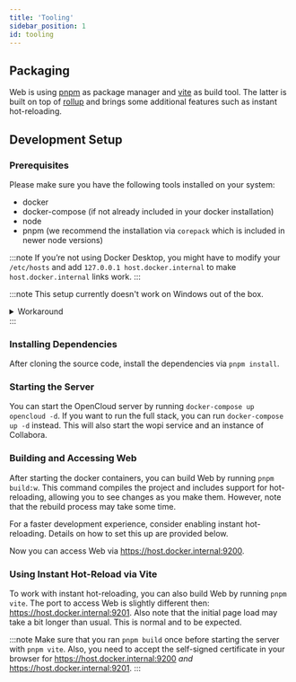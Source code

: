 ```yaml
---
title: 'Tooling'
sidebar_position: 1
id: tooling
---
```


## Packaging

Web is using [pnpm](https://pnpm.io/) as package manager and [vite](https://vitejs.dev/) as build tool. The latter is built on top of [rollup](https://rollupjs.org/) and brings some additional features such as instant hot-reloading.

## Development Setup

### Prerequisites

Please make sure you have the following tools installed on your system:

- docker
- docker-compose (if not already included in your docker installation)
- node
- pnpm (we recommend the installation via `corepack` which is included in newer node versions)

:::note
If you’re not using Docker Desktop, you might have to modify your `/etc/hosts` and add `127.0.0.1 host.docker.internal` to make `host.docker.internal` links work.
:::

:::note
This setup currently doesn't work on Windows out of the box.

<details>
  <summary>Workaround</summary>
  
  One of our contributors has opened a PR to a dependency that prevents us from successfully bundling the frontend.
  Feel free to check out [their changes](https://github.com/egoist/rollup-plugin-postcss/pull/384) and build them locally if you absolutely want to work on Windows.
</details>
:::

### Installing Dependencies

After cloning the source code, install the dependencies via `pnpm install`.

### Starting the Server

You can start the OpenCloud server by running `docker-compose up opencloud -d`. If you want to run the full stack, you can run `docker-compose up -d` instead. This will also start the wopi service and an instance of Collabora.

### Building and Accessing Web

After starting the docker containers, you can build Web by running `pnpm build:w`. This command compiles the project and includes support for hot-reloading, allowing you to see changes as you make them. However, note that the rebuild process may take some time.

For a faster development experience, consider enabling instant hot-reloading. Details on how to set this up are provided below.

Now you can access Web via https://host.docker.internal:9200.

### Using Instant Hot-Reload via Vite

To work with instant hot-reloading, you can also build Web by running `pnpm vite`. The port to access Web is slightly different then: https://host.docker.internal:9201. Also note that the initial page load may take a bit longer than usual. This is normal and to be expected.

:::note
Make sure that you ran `pnpm build` once before starting the server with `pnpm vite`. Also, you need to accept the self-signed certificate in your browser for https://host.docker.internal:9200 _and_ https://host.docker.internal:9201.
:::
